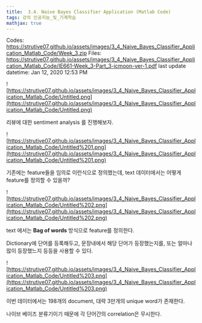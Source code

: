 ```yaml
---
title:  3.4. Naive Bayes Classifier Application (Matlab Code)
tags: 강의 인공지능_및_기계학습
mathjax: true
---
```



Codes: https://strutive07.github.io/assets/images/3_4_Naive_Bayes_Classifier_Application_Matlab_Code/Week_3.zip
Files: https://strutive07.github.io/assets/images/3_4_Naive_Bayes_Classifier_Application_Matlab_Code/IE661-Week_3-Part_3-icmoon-ver-1.pdf
last update datetime: Jan 12, 2020 12:53 PM

![https://strutive07.github.io/assets/images/3_4_Naive_Bayes_Classifier_Application_Matlab_Code/Untitled.png](https://strutive07.github.io/assets/images/3_4_Naive_Bayes_Classifier_Application_Matlab_Code/Untitled.png)

리뷰에 대한 sentiment analysis 를 진행해보자.

![https://strutive07.github.io/assets/images/3_4_Naive_Bayes_Classifier_Application_Matlab_Code/Untitled%201.png](https://strutive07.github.io/assets/images/3_4_Naive_Bayes_Classifier_Application_Matlab_Code/Untitled%201.png)

기존에는 feature들을 임의로 이런식으로 정의했는데, text 데이터에서는 어떻게 feature를 정의할 수 있을까?

![https://strutive07.github.io/assets/images/3_4_Naive_Bayes_Classifier_Application_Matlab_Code/Untitled%202.png](https://strutive07.github.io/assets/images/3_4_Naive_Bayes_Classifier_Application_Matlab_Code/Untitled%202.png)

text 에서는 **Bag of words** 방식으로 feature를 정의한다. 

Dictionary에 단어를 등록해두고, 문장내에서 해당 단어가 등장했는지를, 또는 얼마나 많이 등장했느지 등등을 사용할 수 있다.

![https://strutive07.github.io/assets/images/3_4_Naive_Bayes_Classifier_Application_Matlab_Code/Untitled%203.png](https://strutive07.github.io/assets/images/3_4_Naive_Bayes_Classifier_Application_Matlab_Code/Untitled%203.png)

이번 데이터에서는 198개의 document, 대략 3만개의 unique word가 존재한다.

나이브 베이즈 분류기이기 때문에 각 단어간의 correlation은 무시한다.